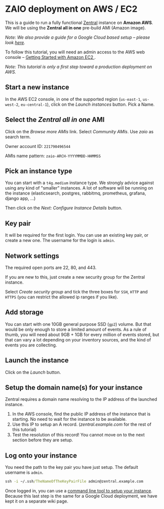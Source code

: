 # ZAIO deployment on AWS / EC2

This is a guide to run a fully functional [Zentral](https://github.com/zentralopensource/zentral) instance on **Amazon AWS**.
We will be using the **Zentral all in one** pre-build AMI (Amazon image).

*Note: We also provide a guide for a Google Cloud based setup – please look [here](../zaio-gcp).*

To follow this tutorial, you will need an admin access to the AWS web console – [Getting Started with Amazon EC2 ](http://docs.aws.amazon.com/AWSEC2/latest/UserGuide/EC2_GetStarted.html).

*Note: This tutorial is only a first step toward a production deployment on AWS.*

## Start a new instance

In the AWS EC2 console, in one of the supported region (`us-east-1`, `us-west-2`, `eu-central-1`), click on the _Launch instances_ button. Pick a Name.

## Select the _Zentral all in one_ AMI

Click on the _Browse more AMIs_ link. Select _Community AMIs_. Use _zaio_ as search term.

Owner account ID: `221790496544`

AMIs name pattern: `zaio-ARCH-YYYYMMDD-HHMMSS`

## Pick an instance type

You can start with a `t4g.medium` instance type. We strongly advice against using any kind of "smaller" instances. A lot of software will be running on the instance (elasticsearch, postgres, rabbitmq, prometheus, grafana, django app, …)

Then click on the _Next: Configure Instance Details_ button.

## Key pair

It will be required for the first login. You can use an existing key pair, or create a new one. The username for the login is `admin`.

## Network settings

The required open ports are 22, 80, and 443.

If you are new to this, just create a new security group for the Zentral instance.

Select _Create security group_ and tick the three boxes for `SSH`, `HTTP` and `HTTPS` (you can restrict the allowed ip ranges if you like).

## Add storage

You can start with one 10GB general purpose SSD (`gp2`) volume. But that would be only enough to store a limited amount of events. As a rule of thumb, you will need about 9GB + 1GB for every million of events stored, but that can vary a lot depending on your inventory sources, and the kind of events you are collecting.

## Launch the instance

Click on the _Launch_ button.

## Setup the domain name(s) for your instance

Zentral requires a domain name resolving to the IP address of the launched instance.

1. In the AWS console, find the public IP address of the instance that is starting. No need to wait for the instance to be available.
2. Use this IP to setup an A record. (_zentral.example.com_ for the rest of this tutorial)
3. Test the resolution of this record! You cannot move on to the next section before they are setup.

## Log onto your instance

You need the path to the key pair you have just setup. The default username is `admin`.

```cmd
ssh -i ~/.ssh/TheNameOfTheKeyPairFile admin@zentral.example.com
```

Once logged in, you can use a [command line tool to setup your instance](../zaio-setup). Because this last step is the same for a Google Cloud deployment, we have kept it on a separate wiki page.
